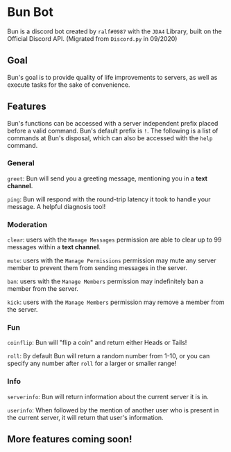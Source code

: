 ﻿# Bun Bot

Bun is a discord bot created by `ralf#0987` with the `JDA4` Library, built on the Official Discord API. (Migrated from `Discord.py` in 09/2020)


## Goal
Bun's goal is to provide quality of life improvements to servers, as well as execute tasks for the sake of convenience. 


## Features
Bun's functions can be accessed with a server independent prefix placed before a valid command. Bun's default prefix is `!`. The following is a list of commands at Bun's disposal, which can also be accessed with the `help` command.


### General
`greet`: Bun will send you a greeting message, mentioning you in a **text channel**.

`ping`: Bun will respond with the round-trip latency it took to handle your message. A helpful diagnosis tool!


### Moderation
`clear`: users with the `Manage Messages` permission are able to clear up to 99 messages within a **text channel**.

`mute`: users with the `Manage Permissions` permission may mute any server member to prevent them from sending messages in the server.

`ban`: users with the `Manage Members` permission may indefinitely ban a member from the server.

`kick`: users with the `Manage Members` permission may remove a member from the server.

### Fun
`coinflip`: Bun will "flip a coin" and return either Heads or Tails!

`roll`: By default Bun will return a random number from 1-10, or you can specify any number after `roll` for a larger or smaller range!

### Info
`serverinfo`: Bun will return information about the current server it is in.

`userinfo`: When followed by the mention of another user who is present in the current server, it will return that user's information.

## More features coming soon!
